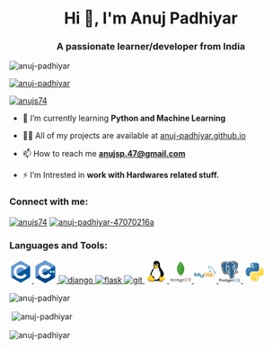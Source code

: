 <h1 align="center">Hi 👋, I'm Anuj Padhiyar</h1>
<h3 align="center">A passionate learner/developer from India</h3>

<p align="left"> <img src="https://komarev.com/ghpvc/?username=anuj-padhiyar&label=Profile%20views&color=0e75b6&style=flat" alt="anuj-padhiyar" /> </p>

<p align="left"> <a href="https://github.com/ryo-ma/github-profile-trophy"><img src="https://github-profile-trophy.vercel.app/?username=anuj-padhiyar" alt="anuj-padhiyar" /></a> </p>

<p align="left"> <a href="https://twitter.com/anujs74" target="blank"><img src="https://img.shields.io/twitter/follow/anujs74?logo=twitter&style=for-the-badge" alt="anujs74" /></a> </p>

- 🌱 I’m currently learning **Python and Machine Learning**

- 👨‍💻 All of my projects are available at [anuj-padhiyar.github.io](anuj-padhiyar.github.io)

- 📫 How to reach me **anujsp.47@gmail.com**

- ⚡ I’m Intrested in **work with Hardwares related stuff.**

<h3 align="left">Connect with me:</h3>
<p align="left">
<a href="https://twitter.com/anujs74" target="blank"><img align="center" src="https://raw.githubusercontent.com/rahuldkjain/github-profile-readme-generator/master/src/images/icons/Social/twitter.svg" alt="anujs74" height="30" width="40" /></a>
<a href="https://linkedin.com/in/anuj-padhiyar-47070216a" target="blank"><img align="center" src="https://raw.githubusercontent.com/rahuldkjain/github-profile-readme-generator/master/src/images/icons/Social/linked-in-alt.svg" alt="anuj-padhiyar-47070216a" height="30" width="40" /></a>
</p>

<h3 align="left">Languages and Tools:</h3>
<p align="left"><a href="https://www.cprogramming.com/" target="_blank" rel="noreferrer"> <img src="https://raw.githubusercontent.com/devicons/devicon/master/icons/c/c-original.svg" alt="c" width="40" height="40"/> </a> <a href="https://www.w3schools.com/cpp/" target="_blank" rel="noreferrer"> <img src="https://raw.githubusercontent.com/devicons/devicon/master/icons/cplusplus/cplusplus-original.svg" alt="cplusplus" width="40" height="40"/> </a> <a href="https://www.djangoproject.com/" target="_blank" rel="noreferrer"> <img src="https://cdn.worldvectorlogo.com/logos/django.svg" alt="django" width="40" height="40"/> </a> <a href="https://flask.palletsprojects.com/" target="_blank" rel="noreferrer"> <img src="https://www.vectorlogo.zone/logos/pocoo_flask/pocoo_flask-icon.svg" alt="flask" width="40" height="40"/> </a> <a href="https://git-scm.com/" target="_blank" rel="noreferrer"> <img src="https://www.vectorlogo.zone/logos/git-scm/git-scm-icon.svg" alt="git" width="40" height="40"/> </a> <a href="https://www.linux.org/" target="_blank" rel="noreferrer"> <img src="https://raw.githubusercontent.com/devicons/devicon/master/icons/linux/linux-original.svg" alt="linux" width="40" height="40"/> </a> <a href="https://www.mongodb.com/" target="_blank" rel="noreferrer"> <img src="https://raw.githubusercontent.com/devicons/devicon/master/icons/mongodb/mongodb-original-wordmark.svg" alt="mongodb" width="40" height="40"/> </a> <a href="https://www.mysql.com/" target="_blank" rel="noreferrer"> <img src="https://raw.githubusercontent.com/devicons/devicon/master/icons/mysql/mysql-original-wordmark.svg" alt="mysql" width="40" height="40"/> </a> <a href="https://www.postgresql.org" target="_blank" rel="noreferrer"> <img src="https://raw.githubusercontent.com/devicons/devicon/master/icons/postgresql/postgresql-original-wordmark.svg" alt="postgresql" width="40" height="40"/> </a> <a href="https://www.python.org" target="_blank" rel="noreferrer"> <img src="https://raw.githubusercontent.com/devicons/devicon/master/icons/python/python-original.svg" alt="python" width="40" height="40"/> </a> </p>




<p><img align="center" src="https://github-readme-streak-stats.herokuapp.com/?user=anuj-padhiyar&theme=merko" alt="anuj-padhiyar" /></p>

<p>&nbsp;<img align="center" src="https://github-readme-stats.vercel.app/api?username=anuj-padhiyar&show_icons=true&theme=merko" alt="anuj-padhiyar" /></p>
<p><img align="center" src="https://github-readme-stats.vercel.app/api/top-langs/?username=anuj-padhiyar&layout=compact&hide=html&show_icons=true&theme=merko" alt="anuj-padhiyar" /></p>

